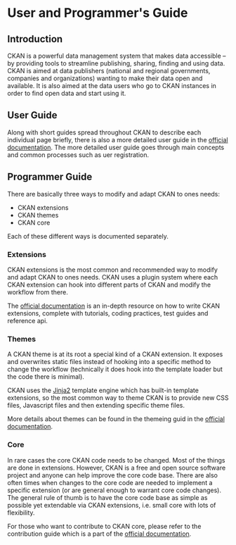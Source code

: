 # User and Programmer's Guide


## Introduction

CKAN is a powerful data management system that makes data accessible –
by providing tools to streamline publishing, sharing, finding and using
data. CKAN is aimed at data publishers (national and regional
governments, companies and organizations) wanting to make their data
open and available. It is also aimed at the data users who go to CKAN
instances in order to find open data and start using it.

## User Guide

Along with short guides spread throughout CKAN to describe each
individual page briefly, there is also a more detailed user guide in the
[official documentation]. The more detailed user guide goes through main
concepts and common processes such as uer registration.

## Programmer Guide

There are basically three ways to modify and adapt CKAN to ones needs:

-   CKAN extensions
-   CKAN themes
-   CKAN core

Each of these different ways is documented separately.

### Extensions

CKAN extensions is the most common and recommended way to modify and
adapt CKAN to ones needs. CKAN uses a plugin system where each CKAN
extension can hook into different parts of CKAN and modify the workflow
from there.

The [official documentation][1] is an in-depth resource on how to write
CKAN extensions, complete with tutorials, coding practices, test guides
and reference api.

### Themes

A CKAN theme is at its root a special kind of a CKAN extension. It
exposes and overwrites static files instead of hooking into a specific
method to change the workflow (technically it does hook into the
template loader but the code there is minimal).

CKAN uses the [Jinja2] template engine which has built-in template
extensions, so the most common way to theme CKAN is to provide new CSS
files, Javascript files and then extending specific theme files.

More details about themes can be found in the themeing guid in the
[official documentation][2].

### Core

In rare cases the core CKAN code needs to be changed. Most of the things
are done in extensions. However, CKAN is a free and open source software
project and anyone can help improve the core code base. There are also
often times when changes to the core code are needed to implement a
specific extension (or are general enough to warrant core code changes).
The general rule of thumb is to have the core code base as simple as
possible yet extendable via CKAN extensions, i.e. small core with lots
of flexibility.

For those who want to contribute to CKAN core, please refer to the
contribution guide which is a part of the [official documentation][3].

  [official documentation]: http://docs.ckan.org/en/latest/user-guide.html
  [1]: http://docs.ckan.org/en/latest/extensions/index.html
  [Jinja2]: http://jinja.pocoo.org/docs/templates/
  [2]: http://docs.ckan.org/en/latest/theming/index.html
  [3]: http://docs.ckan.org/en/latest/contributing/index.html
